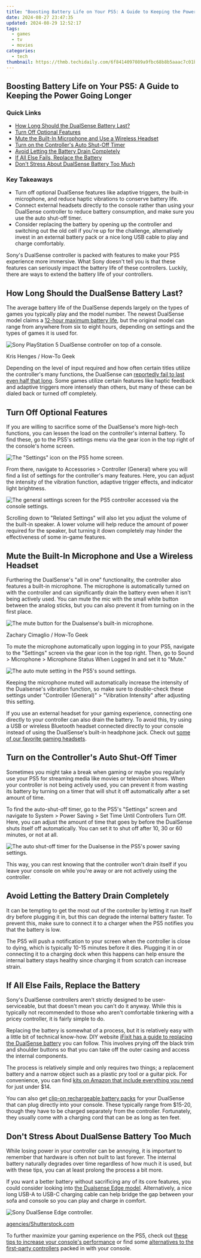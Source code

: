```yaml
---
title: "Boosting Battery Life on Your PS5: A Guide to Keeping the Power Going Longer"
date: 2024-08-27 23:47:35
updated: 2024-08-29 12:52:17
tags:
  - games
  - tv
  - movies
categories:
  - tech
thumbnail: https://thmb.techidaily.com/6f8414097089a9fbc68b8b5aaac7c01bdc6e5c33b0986ef04ba67ea8a7553849.jpg
---
```


## Boosting Battery Life on Your PS5: A Guide to Keeping the Power Going Longer

### Quick Links

* [How Long Should the DualSense Battery Last?](https://audio-shaping.techidaily.com/updated-leading-sites-for-accessing-true-nature-audio-archives/)
* [Turn Off Optional Features](https://blog-min.techidaily.com/how-i-transferred-messages-from-realme-v30-to-iphone-12xs-max-in-seconds-drfone-by-drfone-transfer-from-android-transfer-from-android/)
* [Mute the Built-In Microphone and Use a Wireless Headset](https://technical-tips.techidaily.com/step-by-step-fix-for-the-elusive-mingwm10dll-error-message/)
* [Turn on the Controller's Auto Shut-Off Timer](https://review-topics.techidaily.com/oppo-reno-10-pro-5g-video-recovery-recover-deleted-videos-from-oppo-reno-10-pro-5g-by-fonelab-android-recover-video/)
* [Avoid Letting the Battery Drain Completely](https://screen-video-capture.techidaily.com/new-2024-approved-essential-techniques-in-capturing-live-sports-on-camera/)
* [If All Else Fails, Replace the Battery](https://facebook-record-videos.techidaily.com/updated-in-2024-efficiently-uploading-youtube-vids-to-insta-profile/)
* [Don't Stress About DualSense Battery Too Much](https://location-social.techidaily.com/how-to-leave-a-life360-group-on-motorola-moto-g23-without-anyone-knowing-drfone-by-drfone-virtual-android/)

### Key Takeaways

* Turn off optional DualSense features like adaptive triggers, the built-in microphone, and reduce haptic vibrations to conserve battery life.
* Connect external headsets directly to the console rather than using your DualSense controller to reduce battery consumption, and make sure you use the auto shut-off timer.
* Consider replacing the battery by opening up the controller and switching out the old cell if you're up for the challenge, alternatively invest in an external battery pack or a nice long USB cable to play and charge comfortably.

 Sony's DualSense controller is packed with features to make your PS5 experience more immersive. What Sony doesn't tell you is that these features can seriously impact the battery life of these controllers. Luckily, there are ways to extend the battery life of your controllers.

##  How Long Should the DualSense Battery Last?

 The average battery life of the DualSense depends largely on the types of games you typically play and the model number. The newest DualSense model claims a [12-hour maximum battery life](https://www.gameinformer.com/news/2024/01/11/retailer-listing-of-a-v2-dualsense-with-12-hour-battery-life-for-ps5-spotted-online), but the original model can range from anywhere from six to eight hours, depending on settings and the types of games it is used for.

![Sony PlayStation 5 DualSense controller on top of a console.](https://static1.howtogeekimages.com/wordpress/wp-content/uploads/2024/02/ps5_valnet_reviews.jpg) 

Kris Henges / How-To Geek

 Depending on the level of input required and how often certain titles utilize the controller's many functions, the DualSense can [reportedly fail to last even half that long](https://www.reddit.com/r/PS5/comments/jtprl1/dualsense%5Fbattery%5Flife%5Fis%5Fpretty%5Fbad/). Some games utilize certain features like haptic feedback and adaptive triggers more intensely than others, but many of these can be dialed back or turned off completely.

##  Turn Off Optional Features

 If you are willing to sacrifice some of the DualSense's more high-tech functions, you can lessen the load on the controller's internal battery. To find these, go to the PS5's settings menu via the gear icon in the top right of the console's home screen.

![The "Settings" icon on the PS5 home screen.](https://static1.howtogeekimages.com/wordpress/wp-content/uploads/2024/03/20240319144052.jpg) 

 From there, navigate to Accessories > Controller (General) where you will find a list of settings for the controller's many features. Here, you can adjust the intensity of the vibration function, adaptive trigger effects, and indicator light brightness.

![The general settings screen for the PS5 controller accessed via the console settings.](https://static1.howtogeekimages.com/wordpress/wp-content/uploads/2024/03/20240319144110-1.jpg) 

 Scrolling down to "Related Settings" will also let you adjust the volume of the built-in speaker. A lower volume will help reduce the amount of power required for the speaker, but turning it down completely may hinder the effectiveness of some in-game features.

##  Mute the Built-In Microphone and Use a Wireless Headset

 Furthering the DualSense's "all in one" functionality, the controller also features a built-in microphone. The microphone is automatically turned on with the controller and can significantly drain the battery even when it isn't being actively used. You can mute the mic with the small white button between the analog sticks, but you can also prevent it from turning on in the first place.

![The mute button for the Dualsense's built-in microphone.](https://static1.howtogeekimages.com/wordpress/wp-content/uploads/2024/03/pxl_20240319_214430238-1.jpg) 

Zachary Cimaglio / How-To Geek  
  
 To mute the microphone automatically upon logging in to your PS5, navigate to the "Settings" screen via the gear icon in the top right. Then, go to Sound > Microphone > Microphone Status When Logged In and set it to "Mute."

![The auto mute setting in the PS5's sound settings.](https://static1.howtogeekimages.com/wordpress/wp-content/uploads/2024/03/20240319144144.jpg) 

 Keeping the microphone muted will automatically increase the intensity of the Dualsense's vibration function, so make sure to double-check these settings under "Controller (General)" > "Vibration Intensity" after adjusting this setting.

 If you use an external headset for your gaming experience, connecting one directly to your controller can also drain the battery. To avoid this, try using a USB or wireless Bluetooth headset connected directly to your console instead of using the DualSense's built-in headphone jack. Check out [some of our favorite gaming headsets](https://fox-access.techidaily.com/essential-approach-for-blending-gopro-vids-with-continuous-360-degree-visuals/).

##  Turn on the Controller's Auto Shut-Off Timer

 Sometimes you might take a break when gaming or maybe you regularly use your PS5 for streaming media like movies or television shows. When your controller is not being actively used, you can prevent it from wasting its battery by turning on a timer that will shut it off automatically after a set amount of time.

 To find the auto-shut-off timer, go to the PS5's "Settings" screen and navigate to System > Power Saving > Set Time Until Controllers Turn Off. Here, you can adjust the amount of time that goes by before the DualSense shuts itself off automatically. You can set it to shut off after 10, 30 or 60 minutes, or not at all.

![The auto shut-off timer for the Dualsense in the PS5's power saving settings.](https://static1.howtogeekimages.com/wordpress/wp-content/uploads/2024/03/20240319144258.jpg) 

 This way, you can rest knowing that the controller won't drain itself if you leave your console on while you're away or are not actively using the controller.

##  Avoid Letting the Battery Drain Completely

 It can be tempting to get the most out of the controller by letting it run itself dry before plugging it in, but this can degrade the internal battery faster. To prevent this, make sure to connect it to a charger when the PS5 notifies you that the battery is low.

 The PS5 will push a notification to your screen when the controller is close to dying, which is typically 10-15 minutes before it dies. Plugging it in or connecting it to a charging dock when this happens can help ensure the internal battery stays healthy since charging it from scratch can increase strain.

##  If All Else Fails, Replace the Battery

 Sony's DualSense controllers aren't strictly designed to be user-serviceable, but that doesn't mean you can't do it anyway. While this is typically not recommended to those who aren't comfortable tinkering with a pricey controller, it is fairly simple to do.

 Replacing the battery is somewhat of a process, but it is relatively easy with a little bit of technical know-how. DIY website [iFixit has a guide to replacing the DualSense battery](http://www.ifixit.com/Guide/Sony+DualSense+Controller+Battery+Replacement/142053) you can follow. This involves prying off the black trim and shoulder buttons so that you can take off the outer casing and access the internal components.

 The process is relatively simple and only requires two things; a replacement battery and a narrow object such as a plastic pry tool or a guitar pick. For convenience, you can find [kits on Amazon that include everything you need](https://www.amazon.com/Playstation-Replacement-CUH-ZCT2U-Bluetooth-Controller/dp/B07YDR9KRG/ref=asc%5Fdf%5FB07YDR9KRG/?hvadid=652425627012&hvdev=c&hvdvcmdl=&hvlocint=&hvlocphy=9032489&hvnetw=g&hvpone=&hvpos=&hvptwo=&hvqmt=&hvrand=6855625067626685718&hvtargid=pla-2061529647599&linkCode=df0&mcid=910857fdacb431a39da25d0f5d0cc9a8&psc=1&tag=hotoge-20&ascsubtag=UUhtgUeUpU2002371&asc%5Frefurl=https%3A%2F%2Fwww.howtogeek.com%2F5-ways-to-help-your-ps5-controllers-battery-last-longer%2F&asc%5Fcampaign=Evergreen) for just under $14.

 You can also get [clip-on rechargeable battery packs](https://www.amazon.com/PowerPack-PlayStation-Controller-Lightweight-Rechargable-5/dp/B08NYQ1X8C/ref=asc%5Fdf%5FB08NYQ1X8C/?tag=hotoge-20&linkCode=df0&hvadid=647314805687&hvpos=&hvnetw=g&hvrand=3805340995608115314&hvpone=&hvptwo=&hvqmt=&hvdev=c&hvdvcmdl=&hvlocint=&hvlocphy=9032489&hvtargid=pla-1949332779801&psc=1&mcid=51414de0c33a331282db02f6ab212028&ascsubtag=UUhtgUeUpU2002371&asc%5Frefurl=https%3A%2F%2Fwww.howtogeek.com%2F5-ways-to-help-your-ps5-controllers-battery-last-longer%2F&asc%5Fcampaign=Evergreen) for your DualSense that can plug directly into your console. These typically range from $15-20, though they have to be charged separately from the controller. Fortunately, they usually come with a charging cord that can be as long as ten feet.

##  Don't Stress About DualSense Battery Too Much

 While losing power in your controller can be annoying, it is important to remember that hardware is often not built to last forever. The internal battery naturally degrades over time regardless of how much it is used, but with these tips, you can at least prolong the process a bit more.

 If you want a better battery without sacrificing any of its core features, you could consider looking into [the Dualsense Edge model](https://direct.playstation.com/en-us/buy-accessories/dualsense-edge-wireless-controller?smcid=pdc:us-en:web-pdc-accessories-dualsense-edge-wireless-controller:buttonblock-buy-now). Alternatively, a nice long USB-A to USB-C charging cable can help bridge the gap between your sofa and console so you can play and charge in comfort.

![Sony DualSense Edge controller.](https://static1.howtogeekimages.com/wordpress/wp-content/uploads/2024/02/dualsense_edge_hero.jpg) 

[agencies/Shutterstock.com](https://www.shutterstock.com/image-photo/bangkok-thailand-october-23-2023-top-2387176543)

 To further maximize your gaming experience on the PS5, check out [these tips to increase your console's performance](https://article-files.techidaily.com/new-in-2024-engaging-book-video-summaries/) or find some [alternatives to the first-party controllers](https://review-topics.techidaily.com/possible-solutions-to-restore-deleted-messages-from-infinix-gt-10-pro-by-fonelab-android-recover-messages/) packed in with your console.

<ins class="adsbygoogle"
     style="display:block"
     data-ad-format="autorelaxed"
     data-ad-client="ca-pub-7571918770474297"
     data-ad-slot="1223367746"></ins>



<ins class="adsbygoogle"
     style="display:block"
     data-ad-client="ca-pub-7571918770474297"
     data-ad-slot="8358498916"
     data-ad-format="auto"
     data-full-width-responsive="true"></ins>
